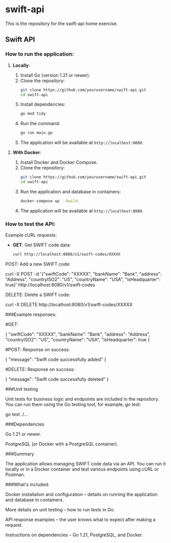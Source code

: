 # swift-api
This is the repository for the swift-api home exercise.

## Swift API

### How to run the application:

1. **Locally**:
   1. Install Go (version 1.21 or newer).
   2. Clone the repository:
      ```bash
      git clone https://github.com/yourusername/swift-api.git
      cd swift-api
      ```
   3. Install dependencies:
      ```bash
      go mod tidy
      ```
   4. Run the command:
      ```bash
      go run main.go
      ```
   5. The application will be available at `http://localhost:8080`.

2. **With Docker**:
   1. Install Docker and Docker Compose.
   2. Clone the repository:
      ```bash
      git clone https://github.com/yourusername/swift-api.git
      cd swift-api
      ```
   3. Run the application and database in containers:
      ```bash
      docker-compose up --build
      ```
   4. The application will be available at `http://localhost:8080`.

### How to test the API:

Example cURL requests:

- **GET**: Get SWIFT code data:
  ```bash
  curl http://localhost:8080/v1/swift-codes/XXXXX

POST: Add a new SWIFT code:

curl -X POST -d '{"swiftCode": "XXXXX", "bankName": "Bank", "address": "Address", "countryISO2": "US", "countryName": "USA", "isHeadquarter": true}' http://localhost:8080/v1/swift-codes

DELETE: Delete a SWIFT code:

curl -X DELETE http://localhost:8080/v1/swift-codes/XXXXX

###Example responses:

#GET:

{
  "swiftCode": "XXXXX",
  "bankName": "Bank",
  "address": "Address",
  "countryISO2": "US",
  "countryName": "USA",
  "isHeadquarter": true
}

#POST: Response on success:

{
  "message": "Swift code successfully added"
}

#DELETE: Response on success:

{
  "message": "Swift code successfully deleted"
}

###Unit testing

Unit tests for business logic and endpoints are included in the repository. You can run them using the Go testing tool, for example, go test:

go test ./...

###Dependencies

Go 1.21 or newer.

PostgreSQL (or Docker with a PostgreSQL container).

###Summary

The application allows managing SWIFT code data via an API. You can run it locally or in a Docker container and test various endpoints using cURL or Postman.

###What's included:

Docker installation and configuration – details on running the application and database in containers.

More details on unit testing – how to run tests in Go.

API response examples – the user knows what to expect after making a request.

Instructions on dependencies – Go 1.21, PostgreSQL, and Docker.
